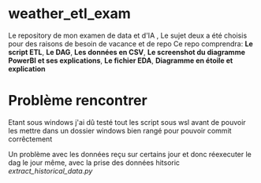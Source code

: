 # weather_etl_exam

Le repository de mon examen de data et d'IA , 
Le sujet deux a été choisis pour des raisons de besoin de vacance et de repo
Ce repo comprendra: **Le script ETL**, **Le DAG**, **Les données en CSV**, **Le screenshot du diagramme PowerBI et ses explications**, **Le fichier EDA**, **Diagramme en étoile et explication**

# **Problème rencontrer**

Etant sous windows j'ai dû testé tout les script sous wsl avant de pouvoir les mettre dans un dossier windows bien rangé pour pouvoir commit corrêctement

Un problème avec les données reçu sur certains jour et donc réexecuter le dag le jour même, avec la prise des données hitsoric *extract_historical_data.py*